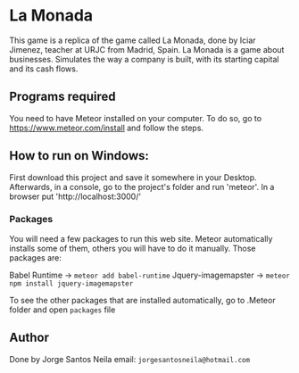 # La Monada
This game is a replica of the game called La Monada, done by Iciar Jimenez, teacher at URJC from Madrid, Spain.
La Monada is a game about businesses. Simulates the way a company is built, with its starting capital and its cash flows. 

## Programs required
You need to have Meteor installed on your computer. To do so, go to https://www.meteor.com/install and follow the steps. 

## How to run on Windows:
First download this project and save it somewhere in your Desktop. 
Afterwards, in a console, go to the project's folder and run 'meteor'. 
In a browser put 'http://localhost:3000/' 

### Packages
You will need a few packages to run this web site. Meteor automatically installs some of them, others you will have to do it manually. Those packages are: 

Babel Runtime -> `meteor add babel-runtime` 
Jquery-imagemapster -> `meteor npm install jquery-imagemapster` 

To see the other packages that are installed automatically, go to .Meteor folder and open `packages` file 

## Author
Done by Jorge Santos Neila 
email: `jorgesantosneila@hotmail.com`
